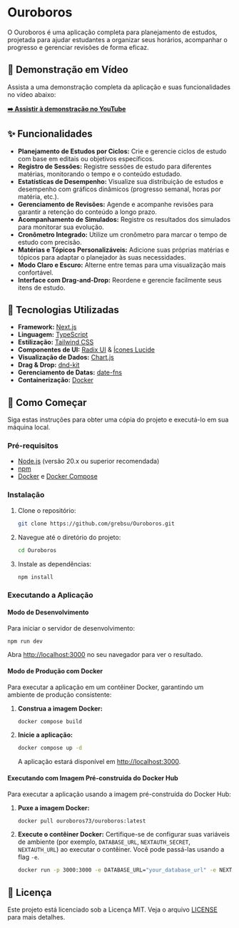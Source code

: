 # Ouroboros

O Ouroboros é uma aplicação completa para planejamento de estudos, projetada para ajudar estudantes a organizar seus horários, acompanhar o progresso e gerenciar revisões de forma eficaz.

## 🎥 Demonstração em Vídeo

Assista a uma demonstração completa da aplicação e suas funcionalidades no vídeo abaixo:

**[➡️ Assistir à demonstração no YouTube](https://youtu.be/P_JK7Mv0yJQ)**

## ✨ Funcionalidades

- **Planejamento de Estudos por Ciclos:** Crie e gerencie ciclos de estudo com base em editais ou objetivos específicos.
- **Registro de Sessões:** Registre sessões de estudo para diferentes matérias, monitorando o tempo e o conteúdo estudado.
- **Estatísticas de Desempenho:** Visualize sua distribuição de estudos e desempenho com gráficos dinâmicos (progresso semanal, horas por matéria, etc.).
- **Gerenciamento de Revisões:** Agende e acompanhe revisões para garantir a retenção do conteúdo a longo prazo.
- **Acompanhamento de Simulados:** Registre os resultados dos simulados para monitorar sua evolução.
- **Cronômetro Integrado:** Utilize um cronômetro para marcar o tempo de estudo com precisão.
- **Matérias e Tópicos Personalizáveis:** Adicione suas próprias matérias e tópicos para adaptar o planejador às suas necessidades.
- **Modo Claro e Escuro:** Alterne entre temas para uma visualização mais confortável.
- **Interface com Drag-and-Drop:** Reordene e gerencie facilmente seus itens de estudo.

## 🚀 Tecnologias Utilizadas

- **Framework:** [Next.js](https://nextjs.org/)
- **Linguagem:** [TypeScript](https://www.typescriptlang.org/)
- **Estilização:** [Tailwind CSS](https://tailwindcss.com/)
- **Componentes de UI:** [Radix UI](https://www.radix-ui.com/) & [Ícones Lucide](https://lucide.dev/)
- **Visualização de Dados:** [Chart.js](https://www.chartjs.org/)
- **Drag & Drop:** [dnd-kit](https://dndkit.com/)
- **Gerenciamento de Datas:** [date-fns](https://date-fns.org/)
- **Containerização:** [Docker](https://www.docker.com/)

## 🏁 Como Começar

Siga estas instruções para obter uma cópia do projeto e executá-lo em sua máquina local.

### Pré-requisitos

- [Node.js](https://nodejs.org/en/) (versão 20.x ou superior recomendada)
- [npm](https://www.npmjs.com/)
- [Docker](https://www.docker.com/get-started) e [Docker Compose](https://docs.docker.com/compose/install/)

### Instalação

1. Clone o repositório:
   ```bash
   git clone https://github.com/grebsu/Ouroboros.git
   ```
2. Navegue até o diretório do projeto:
   ```bash
   cd Ouroboros
   ```
3. Instale as dependências:
   ```bash
   npm install
   ```

### Executando a Aplicação

#### Modo de Desenvolvimento

Para iniciar o servidor de desenvolvimento:
```bash
npm run dev
```
Abra [http://localhost:3000](http://localhost:3000) no seu navegador para ver o resultado.

#### Modo de Produção com Docker

Para executar a aplicação em um contêiner Docker, garantindo um ambiente de produção consistente:

1.  **Construa a imagem Docker:**
    ```bash
    docker compose build
    ```

2.  **Inicie a aplicação:**
    ```bash
    docker compose up -d
    ```
    A aplicação estará disponível em [http://localhost:3000](http://localhost:3000).

#### Executando com Imagem Pré-construída do Docker Hub

Para executar a aplicação usando a imagem pré-construída do Docker Hub:

1.  **Puxe a imagem Docker:**
    ```bash
    docker pull ouroboros73/ouroboros:latest
    ```
2.  **Execute o contêiner Docker:**
    Certifique-se de configurar suas variáveis de ambiente (por exemplo, `DATABASE_URL`, `NEXTAUTH_SECRET`, `NEXTAUTH_URL`) ao executar o contêiner. Você pode passá-las usando a flag `-e`.
    ```bash
    docker run -p 3000:3000 -e DATABASE_URL="your_database_url" -e NEXTAUTH_SECRET="your_nextauth_secret" -e NEXTAUTH_URL="http://localhost:3000" ouroboros73/ouroboros:latest
    ```

## 📄 Licença

Este projeto está licenciado sob a Licença MIT. Veja o arquivo [LICENSE](LICENSE) para mais detalhes.
